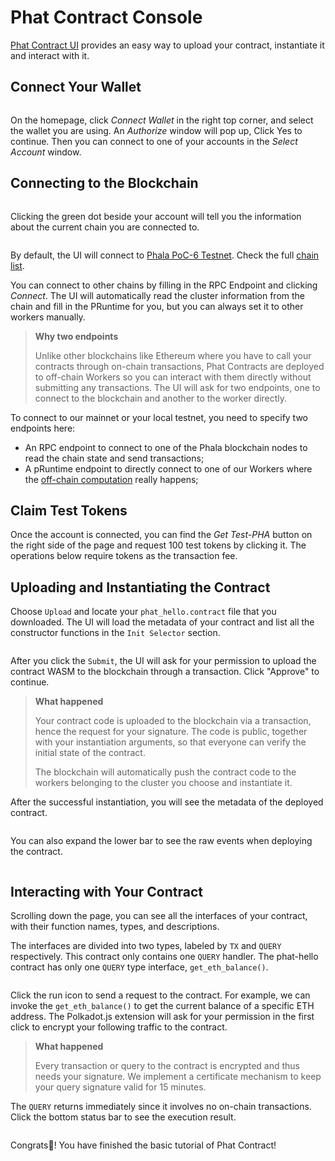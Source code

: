 # Phat Contract Console

[Phat Contract UI](https://phat.phala.network/) provides an easy way to upload your contract, instantiate it and interact with it.

## Connect Your Wallet <a href="#connect-wallet" id="connect-wallet"></a>

<figure><img src="../../../.gitbook/assets/phat-ui.png" alt=""><figcaption></figcaption></figure>

On the homepage, click _Connect Wallet_ in the right top corner, and select the wallet you are using. An _Authorize_ window will pop up, Click Yes to continue. Then you can connect to one of your accounts in the _Select Account_ window.

## Connecting to the Blockchain <a href="#connect-to-blockchain" id="connect-to-blockchain"></a>

<figure><img src="../../../.gitbook/assets/phat-ui-endpoint-setting.png" alt=""><figcaption></figcaption></figure>

Clicking the green dot beside your account will tell you the information about the current chain you are connected to.

<figure><img src="../../../.gitbook/assets/SelectNetwork.png" alt=""><figcaption></figcaption></figure>

By default, the UI will connect to [Phala PoC-6 Testnet](https://polkadot.js.org/apps/?rpc=wss%3A%2F%2Fpoc5.phala.network%2Fws#/explorer). Check the full [chain list](../../support/endpoints.md).

You can connect to other chains by filling in the RPC Endpoint and clicking _Connect_. The UI will automatically read the cluster information from the chain and fill in the PRuntime for you, but you can always set it to other workers manually.

> **Why two endpoints**
>
> Unlike other blockchains like Ethereum where you have to call your contracts through on-chain transactions, Phat Contracts are deployed to off-chain Workers so you can interact with them directly without submitting any transactions. The UI will ask for two endpoints, one to connect to the blockchain and another to the worker directly.

To connect to our mainnet or your local testnet, you need to specify two endpoints here:

* An RPC endpoint to connect to one of the Phala blockchain nodes to read the chain state and send transactions;
* A pRuntime endpoint to directly connect to one of our Workers where the [off-chain computation](https://medium.com/phala-network/fat-contract-introduce-off-chain-computation-to-smart-contract-dfc5839d5fb8) really happens;

## Claim Test Tokens <a href="#claim-test-tokens" id="claim-test-tokens"></a>

Once the account is connected, you can find the _Get Test-PHA_ button on the right side of the page and request 100 test tokens by clicking it. The operations below require tokens as the transaction fee.

## Uploading and Instantiating the Contract <a href="#upload-and-instantiate-the-contract" id="upload-and-instantiate-the-contract"></a>

Choose `Upload` and locate your `phat_hello.contract` file that you downloaded. The UI will load the metadata of your contract and list all the constructor functions in the `Init Selector` section.

<figure><img src="../../../.gitbook/assets/phat-ui-upload.png" alt=""><figcaption></figcaption></figure>

After you click the `Submit`, the UI will ask for your permission to upload the contract WASM to the blockchain through a transaction. Click "Approve" to continue.

> **What happened**
>
> Your contract code is uploaded to the blockchain via a transaction, hence the request for your signature. The code is public, together with your instantiation arguments, so that everyone can verify the initial state of the contract.
>
> The blockchain will automatically push the contract code to the workers belonging to the cluster you choose and instantiate it.

After the successful instantiation, you will see the metadata of the deployed contract.

<figure><img src="../../../.gitbook/assets/phat-ui-metadata.png" alt=""><figcaption></figcaption></figure>

You can also expand the lower bar to see the raw events when deploying the contract.

<figure><img src="../../../.gitbook/assets/phat-ui-events.png" alt=""><figcaption></figcaption></figure>

## Interacting with Your Contract <a href="#interact-with-your-contract" id="interact-with-your-contract"></a>

Scrolling down the page, you can see all the interfaces of your contract, with their function names, types, and descriptions.

The interfaces are divided into two types, labeled by `TX` and `QUERY` respectively. This contract only contains one `QUERY` handler. The phat-hello contract has only one `QUERY` type interface, `get_eth_balance()`.

<figure><img src="../../../.gitbook/assets/phat-ui-input.png" alt=""><figcaption></figcaption></figure>

Click the run icon to send a request to the contract. For example, we can invoke the `get_eth_balance()` to get the current balance of a specific ETH address. The Polkadot.js extension will ask for your permission in the first click to encrypt your following traffic to the contract.

> **What happened**
>
> Every transaction or query to the contract is encrypted and thus needs your signature. We implement a certificate mechanism to keep your query signature valid for 15 minutes.

The `QUERY` returns immediately since it involves no on-chain transactions. Click the bottom status bar to see the execution result.

<figure><img src="../../../.gitbook/assets/phat-ui-result.png" alt=""><figcaption></figcaption></figure>

Congrats🎉! You have finished the basic tutorial of Phat Contract!
